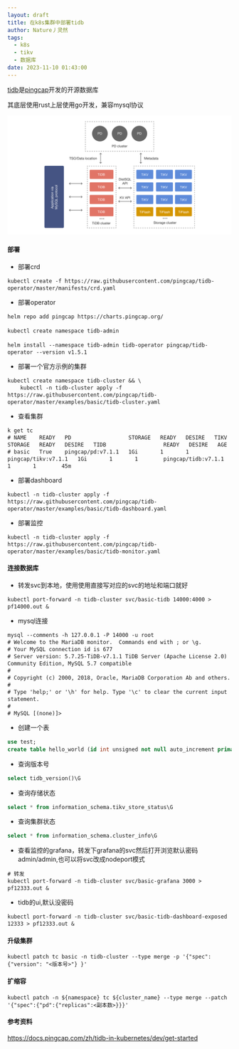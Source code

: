 ```yaml
---
layout: draft
title: 在k8s集群中部署tidb
author: Nature丿灵然
tags:
  - k8s
  - tikv
  - 数据库
date: 2023-11-10 01:43:00
---
```

[tidb](https://github.com/pingcap/tidb)是[pingcap](https://www.pingcap.com/)开发的开源数据库

<!--more-->

其底层使用rust上层使用go开发，兼容mysql协议

![Alt text](../images/tidb-1.png)

#### 部署

- 部署crd

```shell
kubectl create -f https://raw.githubusercontent.com/pingcap/tidb-operator/master/manifests/crd.yaml
```

- 部署operator

```shell
helm repo add pingcap https://charts.pingcap.org/

kubectl create namespace tidb-admin

helm install --namespace tidb-admin tidb-operator pingcap/tidb-operator --version v1.5.1
```

- 部署一个官方示例的集群

```shell
kubectl create namespace tidb-cluster && \
    kubectl -n tidb-cluster apply -f https://raw.githubusercontent.com/pingcap/tidb-operator/master/examples/basic/tidb-cluster.yaml
```

- 查看集群

```shell
k get tc
# NAME    READY   PD                  STORAGE   READY   DESIRE   TIKV                  STORAGE   READY   DESIRE   TIDB                  READY   DESIRE   AGE
# basic   True    pingcap/pd:v7.1.1   1Gi       1       1        pingcap/tikv:v7.1.1   1Gi       1       1        pingcap/tidb:v7.1.1   1       1        45m
```

- 部署dashboard

```shell
kubectl -n tidb-cluster apply -f https://raw.githubusercontent.com/pingcap/tidb-operator/master/examples/basic/tidb-dashboard.yaml
```

- 部署监控

```shell
kubectl -n tidb-cluster apply -f https://raw.githubusercontent.com/pingcap/tidb-operator/master/examples/basic/tidb-monitor.yaml
```

#### 连接数据库

- 转发svc到本地，使用使用直接写对应的svc的地址和端口就好

```shell
kubectl port-forward -n tidb-cluster svc/basic-tidb 14000:4000 > pf14000.out &
```

- mysql连接

```shell
mysql --comments -h 127.0.0.1 -P 14000 -u root
# Welcome to the MariaDB monitor.  Commands end with ; or \g.
# Your MySQL connection id is 677
# Server version: 5.7.25-TiDB-v7.1.1 TiDB Server (Apache License 2.0) Community Edition, MySQL 5.7 compatible
# 
# Copyright (c) 2000, 2018, Oracle, MariaDB Corporation Ab and others.
# 
# Type 'help;' or '\h' for help. Type '\c' to clear the current input statement.
# 
# MySQL [(none)]>
```

- 创建一个表

```sql
use test;
create table hello_world (id int unsigned not null auto_increment primary key, v varchar(32));
```

- 查询版本号

```sql
select tidb_version()\G
```

- 查询存储状态

```sql
select * from information_schema.tikv_store_status\G
```

- 查询集群状态

```sql
select * from information_schema.cluster_info\G
```

- 查看监控的grafana，转发下grafana的svc然后打开浏览默认密码admin/admin,也可以将svc改成nodeport模式

```shell
# 转发
kubectl port-forward -n tidb-cluster svc/basic-grafana 3000 > pf12333.out &
```

- tidb的ui,默认没密码

```shell
kubectl port-forward -n tidb-cluster svc/basic-tidb-dashboard-exposed 12333 > pf12333.out &
```

#### 升级集群

```shell
kubectl patch tc basic -n tidb-cluster --type merge -p '{"spec": {"version": "<版本号>"} }'
```

#### 扩缩容

```shell
kubectl patch -n ${namespace} tc ${cluster_name} --type merge --patch '{"spec":{"pd":{"replicas":<副本数>}}}'
```

#### 参考资料

<https://docs.pingcap.com/zh/tidb-in-kubernetes/dev/get-started>
